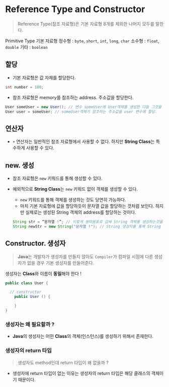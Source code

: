 # Reference Type and Constructor

> Reference Type(참조 자료형)은 기본 자료형 8개를 제외한 나머지 모두를 말한다.

Primitive Type 기본 자료형
정수형 : `byte`, `short`, `int`, `long`, `char`
소수형 : `float`, `double`
기타 : `boolean`
> 

## 할당

- 기본 자료형은 값 자체를 할당한다.

```java
int number = 100;
```

- 참조 자료형은 memory를 참조하는 address. 주소값을 할당한다.

```java
User someUser = new User(); // 변수 someUser에 User객체를 생성한 다음 그것을 참조하는 주소값을 할당.
User user = someUser; // someUser객체가 참조하는 주소값을 user 변수에 할당.
```

## 연산자

- `+` 연산자는 일반적인 참조 자료형에서 사용할 수 없다. 하지만 **String Class**는 특수하게 사용할 수 있다.

## new. 생성

- 참조 자료형은 `new` 키워드를 통해 생성할 수 있다.
- 예외적으로 **String Class**는 `new` 키워드 없이 객체를 생성할 수 있다.
    - `new` 키워드를 통해 객체를 생성하는 것도 당연히 가능하다.
    - 마치 기본 자료형에 값을 할당하듯이 문자열 값을 할당하는 것처럼 보인다. 하지만 실제로는 생성된 String 객체의 address를 할당하는 것이다.
    
    ```java
    String str = “문자열 !”; // 이렇게 쌍따옴표로 감싸 String 객체를 생성하는것을 리터럴 생성 방식이라고 한다.
    String newStr = new String("문자열 !"); // String 생성자를 통해 String 객체 생성
    ```
    

## Constructor. 생성자

> **Java**는 개발자가 생성자를 만들지 않아도 `Compiler`가 컴파일 시점에 다른 생성자가 없을 경우 기본 생성자를 만들어준다.
> 

생성자는 **Class**와 이름이 **동일**해야 한다 !

```java
public class User {

  // constructor
	public User () {

	}
}
```

### 생성자는 왜 필요할까 ?

- **Java**의 생성자는 어떤 **Class**의 객체(인스턴스)를 생성하기 위해서 존재한다.

### 생성자의 return 타입

> 생성자도 method인데 return 타입이 왜 없을까 ?
> 
- 생성자에 return 타입이 없는 이유는 생성자의 return 타입은 해당 클래스의 객체이기 때문이다.
